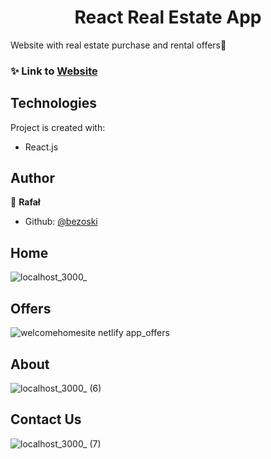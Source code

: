 <h1 align="center">React Real Estate App</h1>
Website with real estate purchase and rental offers🏡

### ✨ Link to [Website](https://welcomehomesite.netlify.app/)

## Technologies
Project is created with:
* React.js

## Author

👤 **Rafał**
* Github: [@bezoski](https://github.com/bezoski)

## Home
![localhost_3000_](https://user-images.githubusercontent.com/118003206/226882778-35403578-9963-45c4-acb5-2419368489e7.png)

## Offers
![welcomehomesite netlify app_offers](https://user-images.githubusercontent.com/118003206/226905603-c7a919db-7d6d-4e3f-be40-9c6762d2d791.png)

## About
![localhost_3000_ (6)](https://user-images.githubusercontent.com/118003206/226883214-c123bb81-77dc-4af8-999d-2b9ff6b07f93.png)

## Contact Us
![localhost_3000_ (7)](https://user-images.githubusercontent.com/118003206/226883284-961d833f-0069-4fce-88b5-0a093e3b7355.png)


